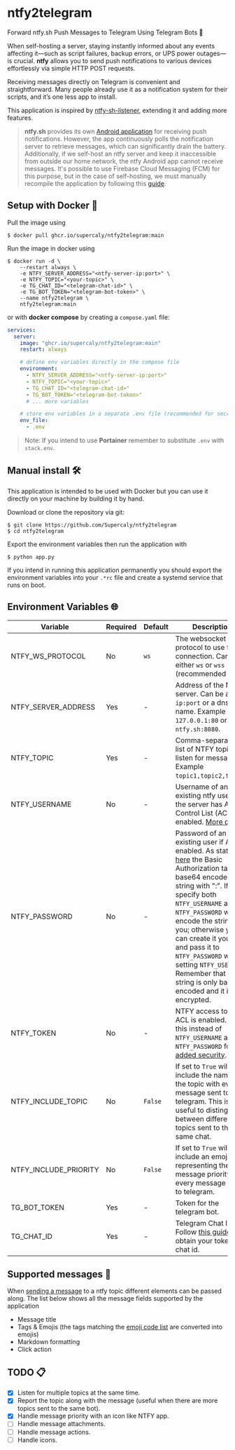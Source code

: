 # ntfy2telegram

Forward ntfy.sh Push Messages to Telegram Using Telegram Bots 🤖  

When self-hosting a server, staying instantly informed about any events affecting it—such as script failures, backup errors, or UPS power outages—is crucial. **ntfy** allows you to send push notifications to various devices effortlessly via simple HTTP POST requests.

Receiving messages directly on Telegram is convenient and straightforward. Many people already use it as a notification system for their scripts, and it’s one less app to install.

This application is inspired by [ntfy-sh-listener](https://github.com/sanwebinfo/ntfy-sh-listener), extending it and adding more features.

> **ntfy.sh** provides its own [Android application](https://docs.ntfy.sh/#step-1-get-the-app) for receiving push notifications. However, the app continuously polls the notification server to retrieve messages, which can significantly drain the battery.
Additionally, if we self-host an ntfy server and keep it inaccessible from outside our home network, the ntfy Android app cannot receive messages.
It's possible to use Firebase Cloud Messaging (FCM) for this purpose, but in the case of self-hosting, we must manually recompile the application by following this [guide](https://docs.ntfy.sh/develop/?h=fcm#build-play-flavor-fcm).

## Setup with Docker 🐳

Pull the image using

```console
$ docker pull ghcr.io/supercaly/ntfy2telegram:main
```

Run the image in docker using

```console
$ docker run -d \
    --restart always \
    -e NTFY_SERVER_ADDRESS="<ntfy-server-ip:port>" \
    -e NTFY_TOPIC="<your-topic>" \
    -e TG_CHAT_ID="<telegram-chat-id>" \
    -e TG_BOT_TOKEN="<telegram-bot-token>" \
    --name ntfy2telegram \
    ntfy2telegram:main
```

or with **docker compose** by creating a `compose.yaml` file:

```yaml
services:
  server:
    image: "ghcr.io/supercaly/ntfy2telegram:main"
    restart: always

    # define env variables directly in the compose file
    environment:
      - NTFY_SERVER_ADDRESS="<ntfy-server-ip:port>"
      - NTFY_TOPIC="<your-topic>"
      - TG_CHAT_ID="<telegram-chat-id>"
      - TG_BOT_TOKEN="<telegram-bot-token>"
      # ... more variables

    # store env variables in a separate .env file (recommended for secrets)
    env_file:
      - .env
```

> Note: If you intend to use **Portainer** remember to substitute `.env` with `stack.env`.

## Manual install 🛠️

This application is intended to be used with Docker but you can use it directly on your machine by building it by hand.

Download or clone the repository via git:

```console
$ git clone https://github.com/Supercaly/ntfy2telegram
$ cd ntfy2telegram
```

Export the environment variables then run the application with

```console
$ python app.py
```

If you intend in running this application permanently you should export the environment variables into your `.*rc` file and create a systemd service that runs on boot.

## Environment Variables 🌐

| Variable | Required | Default | Description |
|--|--|--|--|
| NTFY_WS_PROTOCOL | No | `ws` | The websocket protocol to use for the connection. Can be either `ws` or `wss` (recommended `wss`). |
| NTFY_SERVER_ADDRESS | Yes | - | Address of the NTFY server. Can be a pair `ip:port` or a dns name. Example `127.0.0.1:80` or `ntfy.sh:8080`. |
| NTFY_TOPIC | Yes | - | Comma-separated list of NTFY topic to listen for messages. Example `topic1,topic2,topic3`. |
| NTFY_USERNAME | No | - | Username of an existing ntfy user if the server has Access Control List (ACL) enabled. [More details](https://docs.ntfy.sh/config/?h=acl#access-control-list-acl). |
| NTFY_PASSWORD | No | - | Password of an existing user if ACL is enabled. As stated in [here](https://docs.ntfy.sh/publish/#username-password) the Basic Authorization takes a base64 encoded string with "<username>:<password>". If you specify both `NTFY_USERNAME` and `NTFY_PASSWORD` we will encode the string for you; otherwise you can create it yourself and pass it to `NTFY_PASSWORD` without setting `NTFY_USERNAME`. Remember that the string is only base64 encoded and it is not encrypted. |
| NTFY_TOKEN | No | - | NTFY access token if ACL is enabled. Use this instead of `NTFY_USERNAME` and `NTFY_PASSWORD` for [added security](https://docs.ntfy.sh/config/?h=acl#access-tokens). |
| NTFY_INCLUDE_TOPIC | No | `False` | If set to `True` will include the name of the topic with every message sent to telegram. This is useful to distinguish between different topics sent to the same chat. |
| NTFY_INCLUDE_PRIORITY | No | `False` | If set to `True` will include an emoji representing the message priority on every message sent to telegram. |
| TG_BOT_TOKEN | Yes | - | Token for the telegram bot. |
| TG_CHAT_ID | Yes | - | Telegram Chat ID. Follow [this guide](https://docs.tracardi.com/qa/how_can_i_get_telegram_bot/) to obtain your token and chat id. |

## Supported messages 🔔

When [sending a message](https://docs.ntfy.sh/publish) to a ntfy topic different elements can be passed along.
The list below shows all the message fields supported by the application

- Message title
- Tags & Emojis (the tags matching the [emoji code list](https://docs.ntfy.sh/emojis/) are converted into emojis)
- Markdown formatting
- Click action

## TODO 📋

- [x] Listen for multiple topics at the same time.
- [x] Report the topic along with the message (useful when there are more topics sent to the same bot).
- [x] Handle message priority with an icon like NTFY app.
- [ ] Handle message attachments.
- [ ] Handle message actions.
- [ ] Handle icons.
